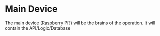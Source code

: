# Main Device
The main device (Raspberry Pi?) will be the brains of the operation. It will contain the API/Logic/Database